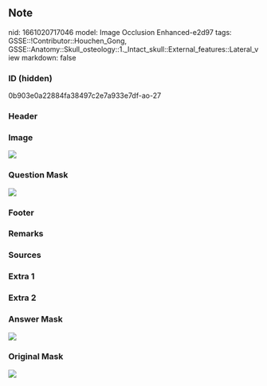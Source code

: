 ## Note
nid: 1661020717046
model: Image Occlusion Enhanced-e2d97
tags: GSSE::!Contributor::Houchen_Gong, GSSE::Anatomy::Skull_osteology::1._Intact_skull::External_features::Lateral_view
markdown: false

### ID (hidden)
0b903e0a22884fa38497c2e7a933e7df-ao-27

### Header


### Image
<img src="tmp2ad8w97y.png">

### Question Mask
<img src="0b903e0a22884fa38497c2e7a933e7df-ao-27-Q.svg">

### Footer


### Remarks


### Sources


### Extra 1


### Extra 2


### Answer Mask
<img src="0b903e0a22884fa38497c2e7a933e7df-ao-27-A.svg">

### Original Mask
<img src="0b903e0a22884fa38497c2e7a933e7df-ao-O.svg">
